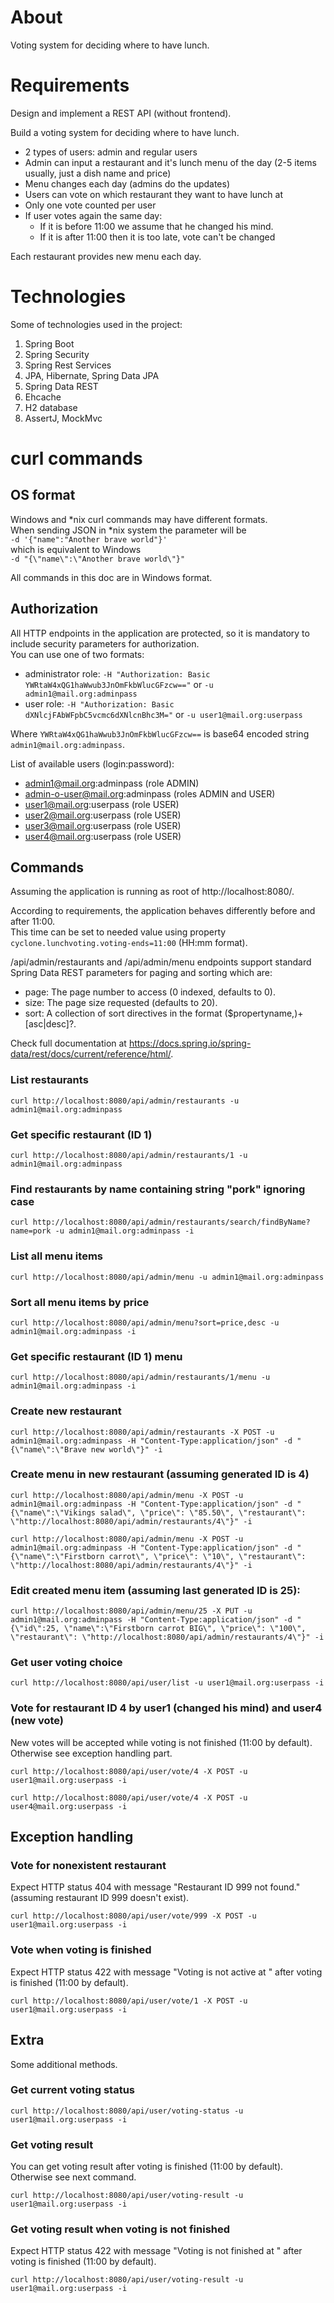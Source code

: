# About
Voting system for deciding where to have lunch.

# Requirements
Design and implement a REST API (without frontend).

Build a voting system for deciding where to have lunch.

 * 2 types of users: admin and regular users
 * Admin can input a restaurant and it's lunch menu of the day (2-5 items usually, just a dish name and price)
 * Menu changes each day (admins do the updates)
 * Users can vote on which restaurant they want to have lunch at
 * Only one vote counted per user
 * If user votes again the same day:
    - If it is before 11:00 we assume that he changed his mind.
    - If it is after 11:00 then it is too late, vote can't be changed

Each restaurant provides new menu each day.

# Technologies
Some of technologies used in the project:
1. Spring Boot
1. Spring Security
1. Spring Rest Services
1. JPA, Hibernate, Spring Data JPA
1. Spring Data REST
1. Ehcache
1. H2 database
1. AssertJ, MockMvc

# curl commands
## OS format
Windows and *nix curl commands may have different formats.  
When sending JSON in *nix system the parameter will be  
`-d '{"name":"Another brave world"}'`  
which is equivalent to Windows  
`-d "{\"name\":\"Another brave world\"}"`

All commands in this doc are in Windows format.

## Authorization

All HTTP endpoints in the application are protected, so it is mandatory to include security parameters for authorization.  
You can use one of two formats:
- administrator role: `-H "Authorization: Basic YWRtaW4xQG1haWwub3JnOmFkbWlucGFzcw=="` or `-u admin1@mail.org:adminpass`
- user role: `-H "Authorization: Basic dXNlcjFAbWFpbC5vcmc6dXNlcnBhc3M="` or `-u user1@mail.org:userpass`

Where `YWRtaW4xQG1haWwub3JnOmFkbWlucGFzcw==` is base64 encoded string `admin1@mail.org:adminpass`.


List of available users (login:password):
- admin1@mail.org:adminpass (role ADMIN)
- admin-o-user@mail.org:adminpass (roles ADMIN and USER)
- user1@mail.org:userpass (role USER)
- user2@mail.org:userpass (role USER)
- user3@mail.org:userpass (role USER)
- user4@mail.org:userpass (role USER)


## Commands

Assuming the application is running as root of http://localhost:8080/.

According to requirements, the application behaves differently before and after 11:00.  
This time can be set to needed value using property `cyclone.lunchvoting.voting-ends=11:00` (HH:mm format).
  
/api/admin/restaurants and /api/admin/menu endpoints support standard Spring Data REST parameters for paging and sorting which are:
- page: The page number to access (0 indexed, defaults to 0).
- size: The page size requested (defaults to 20).
- sort: A collection of sort directives in the format ($propertyname,)+[asc|desc]?.

Check full documentation at https://docs.spring.io/spring-data/rest/docs/current/reference/html/.

### List restaurants

`curl http://localhost:8080/api/admin/restaurants -u admin1@mail.org:adminpass`

### Get specific restaurant (ID 1)

`curl http://localhost:8080/api/admin/restaurants/1 -u admin1@mail.org:adminpass`

### Find restaurants by name containing string "pork" ignoring case

`curl http://localhost:8080/api/admin/restaurants/search/findByName?name=pork -u admin1@mail.org:adminpass -i`

### List all menu items

`curl http://localhost:8080/api/admin/menu -u admin1@mail.org:adminpass`

### Sort all menu items by price

`curl http://localhost:8080/api/admin/menu?sort=price,desc -u admin1@mail.org:adminpass -i`

### Get specific restaurant (ID 1) menu

`curl http://localhost:8080/api/admin/restaurants/1/menu -u admin1@mail.org:adminpass -i`

### Create new restaurant

`curl http://localhost:8080/api/admin/restaurants -X POST -u admin1@mail.org:adminpass -H "Content-Type:application/json" -d "{\"name\":\"Brave new world\"}" -i`

### Create menu in new restaurant (assuming generated ID is 4)

`curl http://localhost:8080/api/admin/menu -X POST -u admin1@mail.org:adminpass -H "Content-Type:application/json" -d "{\"name\":\"Vikings salad\", \"price\": \"85.50\", \"restaurant\": \"http://localhost:8080/api/admin/restaurants/4\"}" -i`

`curl http://localhost:8080/api/admin/menu -X POST -u admin1@mail.org:adminpass -H "Content-Type:application/json" -d "{\"name\":\"Firstborn carrot\", \"price\": \"10\", \"restaurant\": \"http://localhost:8080/api/admin/restaurants/4\"}" -i`

### Edit created menu item (assuming last generated ID is 25):

`curl http://localhost:8080/api/admin/menu/25 -X PUT -u admin1@mail.org:adminpass -H "Content-Type:application/json" -d "{\"id\":25, \"name\":\"Firstborn carrot BIG\", \"price\": \"100\", \"restaurant\": \"http://localhost:8080/api/admin/restaurants/4\"}" -i`

### Get user voting choice

`curl http://localhost:8080/api/user/list -u user1@mail.org:userpass -i`

### Vote for restaurant ID 4 by user1 (changed his mind) and user4 (new vote)
New votes will be accepted while voting is not finished (11:00 by default). Otherwise see exception handling part.

`curl http://localhost:8080/api/user/vote/4 -X POST -u user1@mail.org:userpass -i`

`curl http://localhost:8080/api/user/vote/4 -X POST -u user4@mail.org:userpass -i`

## Exception handling

### Vote for nonexistent restaurant
Expect HTTP status 404 with message "Restaurant ID 999 not found." (assuming restaurant ID 999 doesn't exist).

`curl http://localhost:8080/api/user/vote/999 -X POST -u user1@mail.org:userpass -i`

### Vote when voting is finished
Expect HTTP status 422 with message "Voting is not active at <datetime>" after voting is finished (11:00 by default).

`curl http://localhost:8080/api/user/vote/1 -X POST -u user1@mail.org:userpass -i`

## Extra
Some additional methods.

### Get current voting status
`curl http://localhost:8080/api/user/voting-status -u user1@mail.org:userpass -i`

### Get voting result
You can get voting result after voting is finished (11:00 by default). Otherwise see next command.

`curl http://localhost:8080/api/user/voting-result -u user1@mail.org:userpass -i`

### Get voting result when voting is not finished
Expect HTTP status 422 with message "Voting is not finished at <datetime>" after voting is finished (11:00 by default).

`curl http://localhost:8080/api/user/voting-result -u user1@mail.org:userpass -i`

